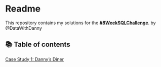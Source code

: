 # Readme

This repository contains my solutions for the [**#8WeekSQLChallenge**](https://8weeksqlchallenge.com/).
 by @DataWithDanny

## 📚 Table of contents

[Case Study 1: Danny’s Diner](https://github.com/pallavi-2/8-weeks-SQL-challenge/tree/main/Case%20Study%201%20Danny%E2%80%99s%20Diner)